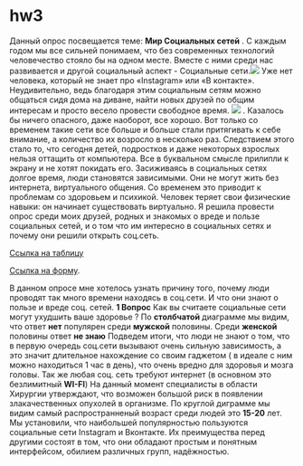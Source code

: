 # hw3 
Данный опрос посвещается теме: **Мир Социальных сетей** . 
С каждым годом мы все сильней понимаем, что без современных технологий человечество стояло бы на одном месте. Вместе с ними среди нас развивается и другой социальный аспект - Социальные сети.![](http://megamixgroup.com/wp-content/uploads/2016/07/%D0%A1%D0%BE%D1%86%D0%B8%D0%B0%D0%BB%D1%8C%D0%BD%D1%8B%D0%B5-%D1%81%D0%B5%D1%82%D0%B8-%D0%B8%D0%BB%D0%B8.jpg)
Уже нет человека, который не знает про «Instagram» или «В контакте». Неудивительно, ведь благодаря этим социальным сетям можно общаться сидя дома на диване, найти новых друзей по общим интересам и просто весело провести свободное время. ![](https://shkolazhizni.ru/img/content/i134/134516_or.jpg) . Казалось бы ничего опасного, даже наоборот, все хорошо. Вот только со временем такие сети все больше и больше стали притягивать к себе внимание, а количество их возросло в несколько раз. Следствием этого стало то, что сегодня детей, подростков и даже некоторых взрослых нельзя оттащить от компьютера. Все в буквальном смысле прилипли к экрану и не хотят покидать его.
Засиживаясь в социальных сетях долгое время, люди становятся зависимыми. Они не могут жить без интернета, виртуального общения. Со временем это приводит к проблемам со здоровьем и психикой. Человек теряет свои физические навыки: он начинает существовать виртуально.
Я решила провести опрос среди моих друзей, родных и знакомых о вреде и пользе социальных сетей, и о том что им интересно в социальных сетях и почему они решили открыть соц.сеть. 

[Сcылка на таблицу](https://docs.google.com/spreadsheets/d/1yzLHfgHPFjwAz2a25LYJ4UH-156qPBGKVcEmmdllW9U/edit#gid=180029052)

[Ссылка на форму](https://docs.google.com/forms/d/180WtwUgT5kDq8EwGtoCOBTanm5P_A_hYCiIhJkn02v4/edit).

В данном опросе мне хотелось узнать причину того, почему люди проводят так много времени находясь в соц.сети. И что они знают о пользе и вреде соц. сетей.
**1 Вопрос** 
Как вы считаете социальные сети могут ухудшить ваше здоровье ?
По **столбчатой** диаграмме мы видим, что ответ **нет** популярен среди **мужской** половины. Среди **женской** половины ответ **не знаю**
Подведем итоги, что люди не знают о том, что в первую очередь соц.сети вызывают очень сильную зависимость, а это значит длительное нахождение со своим гаджетом ( в идеале с ним можно находиться 1 час в день), что очень вредно для здоровья и мозга головы. Так же любая соц. сеть требуют интернет (в основном это безлимитный **WI-FI**) На данный момент специалисты в области Хирургии утверждают, что возможен большой риск в появлении злакачественных опухолей в организме.
По круглой диграмме мы видим самый распространненый возраст среди людей это **15-20** лет.   
Мы установили, что наибольшей популярностью пользуются социальные сети Instagram и Вконтакте. Их преимущества перед другими состоят в том, что они обладают простым и понятным интерфейсом, обилием различных групп, надёжностью.

